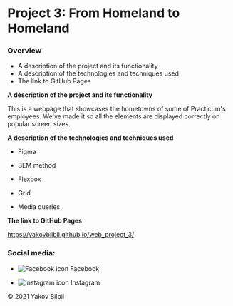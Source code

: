 # Project 3: From Homeland to Homeland

### Overview
* A description of the project and its functionality
* A description of the technologies and techniques used
* The link to GitHub Pages


**A description of the project and its functionality**

This is a webpage that showcases the hometowns of some of Practicum's employees. We've made it so all the elements are displayed correctly on popular screen sizes.


**A description of the technologies and techniques used**

* Figma

* BEM method

* Flexbox

* Grid

* Media queries


**The link to GitHub Pages**

https://yakovbilbil.github.io/web_project_3/



### Social media:

* <img class="footer__social-icons" src="./images/facebook_white.svg" alt="Facebook icon"> Facebook

* <img class="footer__social-icons" src="./images/instagram_white.svg" alt="Instagram icon"> Instagram



&copy; 2021 Yakov Bilbil



